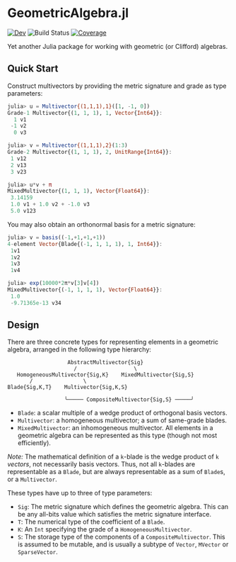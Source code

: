 # GeometricAlgebra.jl

[![Dev](https://img.shields.io/badge/docs-dev-blue.svg)](https://jollywatt.github.io/GeometricAlgebra.jl/dev/)
![Build Status](https://github.com/Jollywatt/GeometricAlgebra.jl/actions/workflows/CI.yml/badge.svg)
[![Coverage](https://codecov.io/gh/jollywatt/GeometricAlgebra.jl/branch/master/graph/badge.svg)](https://codecov.io/gh/jollywatt/GeometricAlgebra.jl)

Yet another Julia package for working with geometric (or Clifford) algebras.

## Quick Start

Construct multivectors by providing the metric signature and grade as type parameters:

```julia
julia> u = Multivector{(1,1,1),1}([1, -1, 0])
Grade-1 Multivector{(1, 1, 1), 1, Vector{Int64}}:
  1 v1
 -1 v2
  0 v3

julia> v = Multivector{(1,1,1),2}(1:3)
Grade-2 Multivector{(1, 1, 1), 2, UnitRange{Int64}}:
 1 v12
 2 v13
 3 v23

julia> u*v + π
MixedMultivector{(1, 1, 1), Vector{Float64}}:
 3.14159
 1.0 v1 + 1.0 v2 + -1.0 v3
 5.0 v123
```

You may also obtain an orthonormal basis for a metric signature:

```julia
julia> v = basis((-1,+1,+1,+1))
4-element Vector{Blade{(-1, 1, 1, 1), 1, Int64}}:
 1v1
 1v2
 1v3
 1v4

julia> exp(10000*2π*v[3]v[4])
MixedMultivector{(-1, 1, 1, 1), Vector{Float64}}:
 1.0
 -9.71365e-13 v34
```

## Design


There are three concrete types for representing elements in a geometric algebra, arranged in the following type hierarchy:

```
                   AbstractMultivector{Sig}
                     /                  \
   HomogeneousMultivector{Sig,K}    MixedMultivector{Sig,S}
       /                \                             
Blade{Sig,K,T}    Multivector{Sig,K,S}                
                                                   
                  ╰───── CompositeMultivector{Sig,S} ─────╯
```

- `Blade`: a scalar multiple of a wedge product of orthogonal basis vectors.
- `Multivector`: a homogeneous multivector; a sum of same-grade blades.
- `MixedMultivector`: an inhomogeneous multivector. All elements in a geometric
   algebra can be represented as this type (though not most efficiently).

*Note:*
	The mathematical definition of a ``k``-blade is the wedge product
	of ``k`` _vectors_, not necessarily basis vectors. Thus, not all
	``k``-blades are representable as a `Blade`, but are always representable
	as a sum of `Blade`s, or a `Multivector`.

These types have up to three of type parameters:

- `Sig`: The metric signature which defines the geometric algebra. This can be any
   all-bits value which satisfies the metric signature interface.
- `T`: The numerical type of the coefficient of a `Blade`.
- `K`: An `Int` specifying the grade of a `HomogeneousMultivector`.
- `S`: The storage type of the components of a `CompositeMultivector`. This is
   assumed to be mutable, and is usually a subtype of `Vector`, `MVector` or `SparseVector`.

